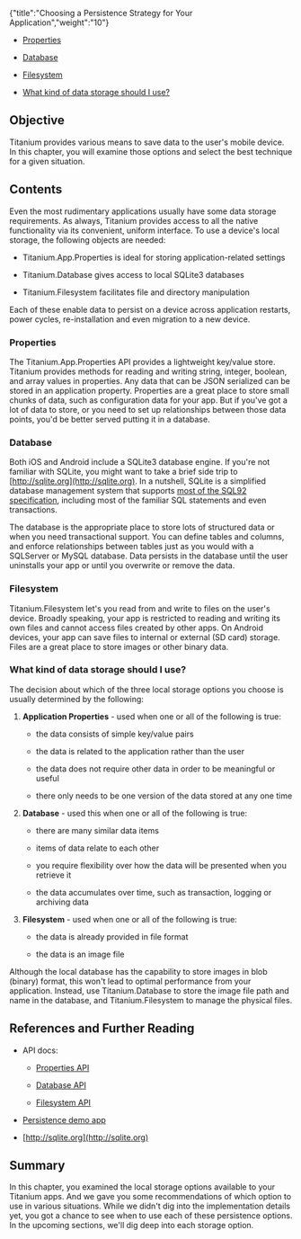 {"title":"Choosing a Persistence Strategy for Your Application","weight":"10"}

* [Properties](#properties)

* [Database](#database)

* [Filesystem](#filesystem)

* [What kind of data storage should I use?](#what-kind-of-data-storage-should-i-use?)

## Objective

Titanium provides various means to save data to the user's mobile device. In this chapter, you will examine those options and select the best technique for a given situation.

## Contents

Even the most rudimentary applications usually have some data storage requirements. As always, Titanium provides access to all the native functionality via its convenient, uniform interface. To use a device's local storage, the following objects are needed:

* Titanium.App.Properties is ideal for storing application-related settings

* Titanium.Database gives access to local SQLite3 databases

* Titanium.Filesystem facilitates file and directory manipulation

Each of these enable data to persist on a device across application restarts, power cycles, re-installation and even migration to a new device.

### Properties

The Titanium.App.Properties API provides a lightweight key/value store. Titanium provides methods for reading and writing string, integer, boolean, and array values in properties. Any data that can be JSON serialized can be stored in an application property. Properties are a great place to store small chunks of data, such as configuration data for your app. But if you've got a lot of data to store, or you need to set up relationships between those data points, you'd be better served putting it in a database.

### Database

Both iOS and Android include a SQLite3 database engine. If you're not familiar with SQLite, you might want to take a brief side trip to [http://sqlite.org](http://sqlite.org). In a nutshell, SQLite is a simplified database management system that supports [most of the SQL92 specification](http://sqlite.org/omitted.html), including most of the familiar SQL statements and even transactions.

The database is the appropriate place to store lots of structured data or when you need transactional support. You can define tables and columns, and enforce relationships between tables just as you would with a SQLServer or MySQL database. Data persists in the database until the user uninstalls your app or until you overwrite or remove the data.

### Filesystem

Titanium.Filesystem let's you read from and write to files on the user's device. Broadly speaking, your app is restricted to reading and writing its own files and cannot access files created by other apps. On Android devices, your app can save files to internal or external (SD card) storage. Files are a great place to store images or other binary data.

### What kind of data storage should I use?

The decision about which of the three local storage options you choose is usually determined by the following:

1. **Application Properties** - used when one or all of the following is true:

    * the data consists of simple key/value pairs

    * the data is related to the application rather than the user

    * the data does not require other data in order to be meaningful or useful

    * there only needs to be one version of the data stored at any one time

2. **Database** - used this when one or all of the following is true:

    * there are many similar data items

    * items of data relate to each other

    * you require flexibility over how the data will be presented when you retrieve it

    * the data accumulates over time, such as transaction, logging or archiving data

3. **Filesystem** - used when one or all of the following is true:

    * the data is already provided in file format

    * the data is an image file

Although the local database has the capability to store images in blob (binary) format, this won't lead to optimal performance from your application. Instead, use Titanium.Database to store the image file path and name in the database, and Titanium.Filesystem to manage the physical files.

## References and Further Reading

* API docs:

    * [Properties API](#!/api/Titanium.App.Properties)

    * [Database API](#!/api/Titanium.Database)

    * [Filesystem API](#!/api/Titanium.Filesystem)

* [Persistence demo app](https://github.com/appcelerator-archive/sample-persistence)

* [http://sqlite.org](http://sqlite.org)

## Summary

In this chapter, you examined the local storage options available to your Titanium apps. And we gave you some recommendations of which option to use in various situations. While we didn't dig into the implementation details yet, you got a chance to see when to use each of these persistence options. In the upcoming sections, we'll dig deep into each storage option.
